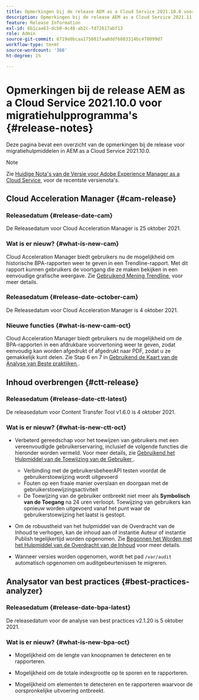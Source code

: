 ```yaml
---
title: Opmerkingen bij de release AEM as a Cloud Service 2021.10.0 voor migratiehulpprogramma's
description: Opmerkingen bij de release AEM as a Cloud Service 2021.11.0 voor migratiehulpprogramma's
feature: Release Information
exl-id: 6b1caa63-dcb0-4c48-ab2c-fd72617abf13
role: Admin
source-git-commit: 6719e0bcaa175081faa8ddf6803314bc478099d7
workflow-type: tm+mt
source-wordcount: '368'
ht-degree: 1%

---
```


# Opmerkingen bij de release AEM as a Cloud Service 2021.10.0 voor migratiehulpprogramma&#39;s {#release-notes}

Deze pagina bevat een overzicht van de opmerkingen bij de release voor migratiehulpmiddelen in AEM as a Cloud Service 2021.10.0.

>[!NOTE]
>
>Zie [&#x200B; Huidige Nota&#39;s van de Versie voor Adobe Experience Manager as a Cloud Service &#x200B;](/help/release-notes/release-notes-cloud/release-notes-current.md) voor de recentste versienota&#39;s.

## Cloud Acceleration Manager {#cam-release}

### Releasedatum {#release-date-cam}

De Releasedatum voor Cloud Acceleration Manager is 25 oktober 2021.

### Wat is er nieuw? {#what-is-new-cam}

Cloud Acceleration Manager biedt gebruikers nu de mogelijkheid om historische BPA-rapporten weer te geven in een Trendline-rapport. Met dit rapport kunnen gebruikers de voortgang die ze maken bekijken in een eenvoudige grafische weergave. Zie [&#x200B; Gebruikend Mening Trendline &#x200B;](https://experienceleague.adobe.com/docs/experience-manager-cloud-service/content/migration-journey/cloud-acceleration-manager/using-cam/cam-readiness-phase.html?lang=nl-NL#trendline-view-cam) voor meer details.

### Releasedatum {#release-date-october-cam}

De Releasedatum voor Cloud Acceleration Manager is 4 oktober 2021.

### Nieuwe functies {#what-is-new-cam-oct}

Cloud Acceleration Manager biedt gebruikers nu de mogelijkheid om de BPA-rapporten in een afdrukbare voorvertoning weer te geven, zodat eenvoudig kan worden afgedrukt of afgedrukt naar PDF, zodat u ze gemakkelijk kunt delen. Zie Stap 6 en 7 in [&#x200B; Gebruikend de Kaart van de Analyse van Beste praktijken &#x200B;](https://experienceleague.adobe.com/docs/experience-manager-cloud-service/content/migration-journey/cloud-acceleration-manager/using-cam/cam-readiness-phase.html?lang=nl-NL#best-practices-analysis).


## Inhoud overbrengen {#ctt-release}

### Releasedatum {#release-date-ctt-latest}

De releasedatum voor Content Transfer Tool v1.6.0 is 4 oktober 2021.

### Wat is er nieuw? {#what-is-new-ctt-oct}

* Verbeterd gereedschap voor het toewijzen van gebruikers met een vereenvoudigde gebruikerservaring, inclusief de volgende functies die hieronder worden vermeld. Voor meer details, zie [&#x200B; Gebruikend het Hulpmiddel van de Toewijzing van de Gebruiker &#x200B;](https://experienceleague.adobe.com/docs/experience-manager-cloud-service/content/migration-journey/cloud-migration/content-transfer-tool/legacy-user-mapping-tool/using-user-mapping-tool-legacy.html?lang=nl-NL).
   * Verbinding met de gebruikersbeheerAPI testen voordat de gebruikerstoewijzing wordt uitgevoerd
   * Fouten op een fraaie manier overslaan en doorgaan met de gebruikerstoewijzingsactiviteit
   * De Toewijzing van de gebruiker ontbreekt niet meer als **Symbolisch van de Toegang** na 24 uren verloopt. Toewijzing van gebruikers kan opnieuw worden uitgevoerd vanaf het punt waar de gebruikerstoewijzing het laatst is gestopt.

* Om de robuustheid van het hulpmiddel van de Overdracht van de Inhoud te verhogen, kan de inhoud aan of instantie Auteur of instantie Publish tegelijkertijd worden opgenomen. Zie [&#x200B; Begonnen het Worden met het Hulpmiddel van de Overdracht van de Inhoud &#x200B;](https://experienceleague.adobe.com/docs/experience-manager-cloud-service/content/migration-journey/cloud-migration/content-transfer-tool/getting-started-content-transfer-tool.html?lang=nl-NL) voor meer details.

* Wanneer versies worden opgenomen, wordt het pad `/var/audit` automatisch opgenomen om auditgebeurtenissen te migreren.

## Analysator van best practices {#best-practices-analyzer}

### Releasedatum {#release-date-bpa-latest}

De releasedatum voor de analyse van best practices v2.1.20 is 5 oktober 2021.

### Wat is er nieuw? {#what-is-new-bpa-oct}

* Mogelijkheid om de lengte van knoopnamen te detecteren en te rapporteren.

* Mogelijkheid om de totale indexgrootte op te sporen en te rapporteren.

* Mogelijkheid om elementen te detecteren en te rapporteren waarvoor de oorspronkelijke uitvoering ontbreekt.
